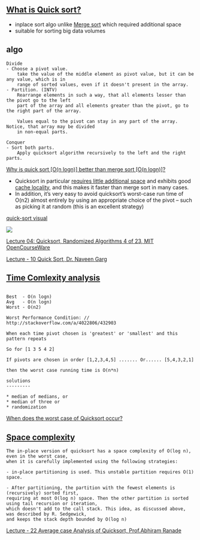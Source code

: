 [What is Quick sort?](http://algs4.cs.princeton.edu/23quicksort/)
---------------------

* inplace sort algo unlike [Merge sort](http://algs4.cs.princeton.edu/22mergesort/) which required additional space
* suitable for sorting big data volumes

algo
----

```
Divide
- Choose a pivot value. 
    take the value of the middle element as pivot value, but it can be any value, which is in 
    range of sorted values, even if it doesn't present in the array.
- Partition. (INTV)
    Rearrange elements in such a way, that all elements lesser than the pivot go to the left 
    part of the array and all elements greater than the pivot, go to the right part of the array. 
    
    Values equal to the pivot can stay in any part of the array. Notice, that array may be divided 
    in non-equal parts.

Conquer
- Sort both parts. 
    Apply quicksort algorithm recursively to the left and the right parts.

```

[Why is quick sort [O(n logn)] better than merge sort [O(n logn)]?](http://cs.stackexchange.com/a/10/17252)

 - Quicksort in particular [requires little additional space](http://stackoverflow.com/a/70631/432903) and exhibits good [cache locality](https://en.wikipedia.org/wiki/Locality_of_reference), 
   and this makes it faster than merge sort in many cases.
 - In addition, it’s very easy to avoid quicksort’s worst-case run time of O(n2) almost entirely 
   by using an appropriate choice of the pivot – such as picking it at random (this is an excellent strategy)
 
 
[quick-sort visual](http://visualgo.net/sorting)

![](https://www.cs.auckland.ac.nz/software/AlgAnim/fig/qsort_divide.gif)

[Lecture 04: Quicksort, Randomized Algorithms 4 of 23, MIT OpenCourseWare](https://www.youtube.com/watch?v=852wJdsgl2I&list=PL40361139FDD683CE)

[Lecture - 10 Quick Sort, Dr. Naveen Garg](https://www.youtube.com/watch?v=gtWw_8VvHjk&index=59&list=PL40361139FDD683CE)


[Time Comlexity analysis](https://en.wikipedia.org/wiki/Quicksort#Formal_analysis)
--------------------------

```

Best  - O(n logn)
Avg   - O(n logn)
Worst - O(n2)

Worst Performance Condition: // http://stackoverflow.com/a/4022806/432903

When each time pivot chosen is 'greatest' or 'smallest' and this pattern repeats 

So for [1 3 5 4 2]

If pivots are chosen in order [1,2,3,4,5] ....... Or...... [5,4,3,2,1]

then the worst case running time is O(n*n)

solutions
---------

* median of medians, or
* median of three or
* randomization

```

[When does the worst case of Quicksort occur?](http://www.geeksforgeeks.org/when-does-the-worst-case-of-quicksort-occur/)

[Space complexity](https://en.wikipedia.org/wiki/Quicksort#Space_complexity)
------------------------

```
The in-place version of quicksort has a space complexity of O(log n), even in the worst case, 
when it is carefully implemented using the following strategies:

- in-place partitioning is used. This unstable partition requires O(1) space.

- After partitioning, the partition with the fewest elements is (recursively) sorted first, 
requiring at most O(log n) space. Then the other partition is sorted using tail recursion or iteration, 
which doesn't add to the call stack. This idea, as discussed above, was described by R. Sedgewick, 
and keeps the stack depth bounded by O(log n)
```

[Lecture - 22 Average case Analysis of Quicksort, Prof.Abhiram Ranade](https://www.youtube.com/watch?v=-kh9oFK8R7s)
